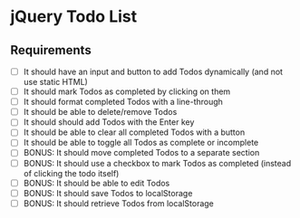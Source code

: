 # jQuery Todo List

## Requirements

- [ ] It should have an input and button to add Todos dynamically (and not use static HTML)
- [ ] It should mark Todos as completed by clicking on them
- [ ] It should format completed Todos with a line-through
- [ ] It should be able to delete/remove Todos
- [ ] It should should add Todos with the Enter key
- [ ] It should be able to clear all completed Todos with a button
- [ ] It should be able to toggle all Todos as complete or incomplete
- [ ] BONUS: It should move completed Todos to a separate section
- [ ] BONUS: It should use a checkbox to mark Todos as completed (instead of clicking the todo itself)
- [ ] BONUS: It should be able to edit Todos
- [ ] BONUS: It should save Todos to localStorage
- [ ] BONUS: It should retrieve Todos from localStorage
